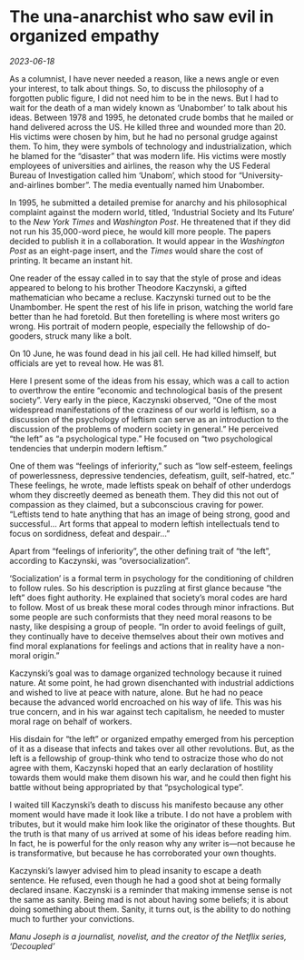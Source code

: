 # The una-anarchist who saw evil in organized empathy

*2023-06-18*

As a columnist, I have never needed a reason, like a news angle or even
your interest, to talk about things. So, to discuss the philosophy of a
forgotten public figure, I did not need him to be in the news. But I had
to wait for the death of a man widely known as ‘Unabomber’ to talk about
his ideas. Between 1978 and 1995, he detonated crude bombs that he
mailed or hand delivered across the US. He killed three and wounded more
than 20. His victims were chosen by him, but he had no personal grudge
against them. To him, they were symbols of technology and
industrialization, which he blamed for the “disaster” that was modern
life. His victims were mostly employees of universities and airlines,
the reason why the US Federal Bureau of Investigation called him
‘Unabom’, which stood for “University-and-airlines bomber”. The media
eventually named him Unabomber.

In 1995, he submitted a detailed premise for anarchy and his
philosophical complaint against the modern world, titled, ‘Industrial
Society and Its Future’ to the *New York Times* and *Washington Post*.
He threatened that if they did not run his 35,000-word piece, he would
kill more people. The papers decided to publish it in a collaboration.
It would appear in the *Washington Post* as an eight-page insert, and
the *Times* would share the cost of printing. It became an instant hit.

One reader of the essay called in to say that the style of prose and
ideas appeared to belong to his brother Theodore Kaczynski, a gifted
mathematician who became a recluse. Kaczynski turned out to be the
Unambomber. He spent the rest of his life in prison, watching the world
fare better than he had foretold. But then foretelling is where most
writers go wrong. His portrait of modern people, especially the
fellowship of do-gooders, struck many like a bolt.

On 10 June, he was found dead in his jail cell. He had killed himself,
but officials are yet to reveal how. He was 81.

Here I present some of the ideas from his essay, which was a call to
action to overthrow the entire “economic and technological basis of the
present society”. Very early in the piece, Kaczynski observed, “One of
the most widespread manifestations of the craziness of our world is
leftism, so a discussion of the psychology of leftism can serve as an
introduction to the discussion of the problems of modern society in
general.” He perceived “the left” as “a psychological type.” He focused
on “two psychological tendencies that underpin modern leftism.”

One of them was “feelings of inferiority,” such as “low self-esteem,
feelings of powerlessness, depressive tendencies, defeatism, guilt,
self-hatred, etc.” These feelings, he wrote, made leftists speak on
behalf of other underdogs whom they discreetly deemed as beneath them.
They did this not out of compassion as they claimed, but a subconscious
craving for power. “Leftists tend to hate anything that has an image of
being strong, good and successful… Art forms that appeal to modern
leftish intellectuals tend to focus on sordidness, defeat and despair…”

Apart from “feelings of inferiority”, the other defining trait of “the
left”, according to Kaczynski, was “oversocialization”.

‘Socialization’ is a formal term in psychology for the conditioning of
children to follow rules. So his description is puzzling at first glance
because “the left” does fight authority. He explained that society’s
moral codes are hard to follow. Most of us break these moral codes
through minor infractions. But some people are such conformists that
they need moral reasons to be nasty, like despising a group of people.
“In order to avoid feelings of guilt, they continually have to deceive
themselves about their own motives and find moral explanations for
feelings and actions that in reality have a non-moral origin.”

Kaczynski’s goal was to damage organized technology because it ruined
nature. At some point, he had grown disenchanted with industrial
addictions and wished to live at peace with nature, alone. But he had no
peace because the advanced world encroached on his way of life. This was
his true concern, and in his war against tech capitalism, he needed to
muster moral rage on behalf of workers.

His disdain for “the left” or organized empathy emerged from his
perception of it as a disease that infects and takes over all other
revolutions. But, as the left is a fellowship of group-think who tend to
ostracize those who do not agree with them, Kaczynski hoped that an
early declaration of hostility towards them would make them disown his
war, and he could then fight his battle without being appropriated by
that “psychological type”.

I waited till Kaczynski’s death to discuss his manifesto because any
other moment would have made it look like a tribute. I do not have a
problem with tributes, but it would make him look like the originator of
these thoughts. But the truth is that many of us arrived at some of his
ideas before reading him. In fact, he is powerful for the only reason
why any writer is—not because he is transformative, but because he has
corroborated your own thoughts.

Kaczynski’s lawyer advised him to plead insanity to escape a death
sentence. He refused, even though he had a good shot at being formally
declared insane. Kaczynski is a reminder that making immense sense is
not the same as sanity. Being mad is not about having some beliefs; it
is about doing something about them. Sanity, it turns out, is the
ability to do nothing much to further your convictions.

*Manu Joseph is a journalist, novelist, and the creator of the Netflix
series, ‘Decoupled’*

